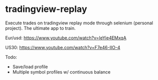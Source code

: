 # tradingview-replay
Execute trades on tradingview replay mode through selenium (personal project). The ultimate app to train.

Eur/usd: https://www.youtube.com/watch?v=IeYie4EMxqA

US30: https://www.youtube.com/watch?v=F7e46-IIO-4

Todo:

* Save/load profile
* Multiple symbol profiles w/ continuous balance
